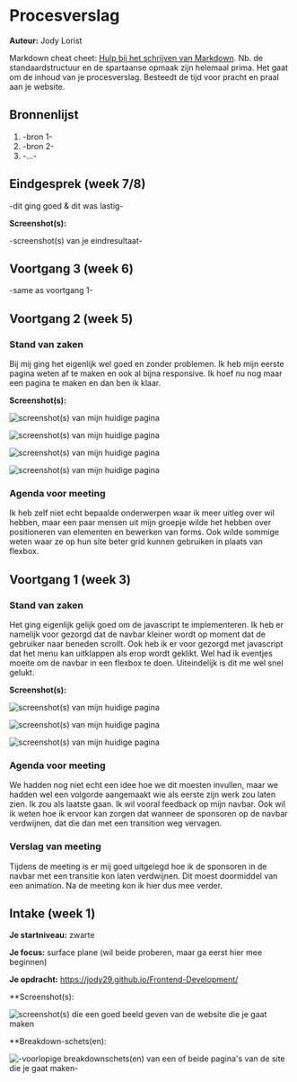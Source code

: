# Procesverslag
**Auteur:** Jody Lorist

Markdown cheat cheet: [Hulp bij het schrijven van Markdown](https://github.com/adam-p/markdown-here/wiki/Markdown-Cheatsheet). Nb. de standaardstructuur en de spartaanse opmaak zijn helemaal prima. Het gaat om de inhoud van je procesverslag. Besteedt de tijd voor pracht en praal aan je website.



## Bronnenlijst
1. -bron 1-
2. -bron 2-
3. -...-



## Eindgesprek (week 7/8)

-dit ging goed & dit was lastig-

**Screenshot(s):**

-screenshot(s) van je eindresultaat-



## Voortgang 3 (week 6)

-same as voortgang 1-



## Voortgang 2 (week 5)

### Stand van zaken

Bij mij ging het eigenlijk wel goed en zonder problemen. Ik heb mijn eerste pagina weten af te maken en ook al bijna responsive. Ik hoef nu nog maar een pagina te maken en dan ben ik klaar.

**Screenshot(s):**

![screenshot(s) van mijn huidige pagina](/images/Voortgang2_1.png)

![screenshot(s) van mijn huidige pagina](images/Voortgang2_2.png)

![screenshot(s) van mijn huidige pagina](images/Voortgang2_3.png)

![screenshot(s) van mijn huidige pagina](images/Voortgang2_4.png)

### Agenda voor meeting

Ik heb zelf niet echt bepaalde onderwerpen waar ik meer uitleg over wil hebben, maar een paar mensen uit mijn groepje wilde het hebben over positioneren van elementen en bewerken van forms. Ook wilde sommige weten waar ze op hun site beter grid kunnen gebruiken in plaats van flexbox.



## Voortgang 1 (week 3)

### Stand van zaken

Het ging eigenlijk gelijk goed om de javascript te implementeren. Ik heb er namelijk voor gezorgd dat de navbar kleiner wordt op moment dat de gebruiker naar beneden scrollt. Ook heb ik er voor gezorgd met javascript dat het menu kan uitklappen als erop wordt geklikt. Wel had ik eventjes moeite om de navbar in een flexbox te doen. Uiteindelijk is dit me wel snel gelukt.

**Screenshot(s):**

![screenshot(s) van mijn huidige pagina](/images/week3_1.png)

![screenshot(s) van mijn huidige pagina](images/week3_2.png)

![screenshot(s) van mijn huidige pagina](images/week3_3.png)

### Agenda voor meeting

We hadden nog niet echt een idee hoe we dit moesten invullen, maar we hadden wel een volgorde aangemaakt wie als eerste zijn werk zou laten zien. Ik zou als laatste gaan. Ik wil vooral feedback op mijn navbar. Ook wil ik weten hoe ik ervoor kan zorgen dat wanneer de sponsoren op de navbar verdwijnen, dat die dan met een transition weg vervagen.

### Verslag van meeting

Tijdens de meeting is er mij goed uitgelegd hoe ik de sponsoren in de navbar met een transitie kon laten verdwijnen. Dit moest doormiddel van een animation. Na de meeting kon ik hier dus mee verder.



## Intake (week 1)

**Je startniveau:** zwarte

**Je focus:** surface plane (wil beide proberen, maar ga eerst hier mee beginnen)

**Je opdracht:** https://jody29.github.io/Frontend-Development/

**Screenshot(s):

![screenshot(s) die een goed beeld geven van de website die je gaat maken](images/website_screenshot.png)

**Breakdown-schets(en):

![-voorlopige breakdownschets(en) van een of beide pagina's van de site die je gaat maken-](images/breakdown_schets.png)
